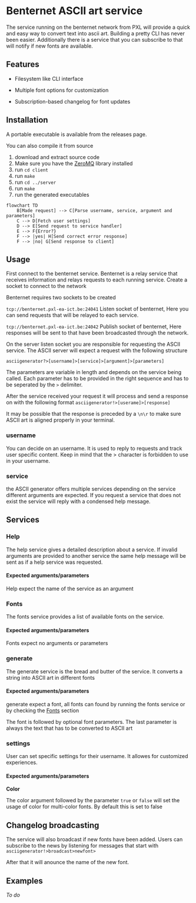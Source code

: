 # Benternet ASCII art service

The service running on the benternet network from PXL will provide a quick and easy way to convert text into ascii art. Building a pretty CLI has never been easier. Additionally there is a service that you can subscribe to that will notify if new fonts are available. 

## Features

- Filesystem like CLI interface

- Multiple font options for customization

- Subscription-based changelog for font updates

## Installation

A portable executable is available from the releases page.

You can also compile it from source

1. download and extract source code
2. Make sure you have the [ZeroMQ](https://zeromq.org/download/) library installed
3. run `cd client`
4. run `make`
5. run `cd ../server`
6. run `make`
7. run the generated executables

```mermaid
flowchart TD
    B[Made request] --> C[Parse username, service, argument and parameters]
    C --> D[Fetch user settings]
    D --> E[Send request to service handler]
    E --> F{Error?}
    F --> |yes| H[Send correct error response]
    F --> |no| G[Send response to client]
```

## Usage

First connect to the benternet service. Benternet is a relay service that receives information and relays requests to each running service.  Create a socket to connect to the network

Benternet  requires two sockets to be created

`tcp://benternet.pxl-ea-ict.be:24041` Listen socket of benternet,  Here you can send requests that will be relayed to each service. 

`tcp://benternet.pxl-ea-ict.be:24042` Publish socket of benternet, Here responses will be sent to that have been broadcasted through the network.

On the server listen socket you are responsible for requesting the ASCII service. The ASCII server will expect a request with the following structure

`asciigenerator?>[username]>[service]>[argument]>[parameters]`

The parameters are variable in length and depends on the service being called. Each parameter has to be provided in the right sequence and has to be seperated by the `>` delimiter.

After the service received your request it will process and send a response on with the following format
`asciigenerator!>[userame]>[response]`

It may be possible that the response is preceded by a `\n\r` to make sure ASCII art is aligned properly in your terminal.

### username

You can decide on an username. It is used to reply to requests and track user specific content. Keep in mind that the > character is forbidden to use in your username.

### service

the ASCII generator offers multiple services depending on the service different arguments are expected. If you request a service that does not exist the service will reply with a condensed help message.

## Services

### Help

The help service gives a detailed description about a service. If invalid arguments are provided to another service the same help message will be sent as if a help service was requested.

#### Expected arguments/parameters

Help expect the name of the service as an argument

### Fonts

The fonts service provides a list of available fonts on the service.

#### Expected arguments/parameters

Fonts expect no arguments or parameters

### generate

The generate service is the bread and butter of the service. It converts a string into ASCII art in different fonts

#### Expected arguments/parameters

generate expect a font, all fonts can found by running the fonts service or by checking the [Fonts]() section

The font is followed by optional font parameters. The last parameter is always the text that has to be converted to ASCII art

### settings

User can set specific settings for their username. It allowes for customized experiences.

#### Expected arguments/parameters

**Color**

The color argument followed by the parameter `true` or `false` will set the usage of color for multi-color fonts. By default this is set to false

## Changelog broadcasting

The service will also broadcast if new fonts have been added. Users can subscribe to the news by listening for messages that start with `asciigenerator!>broadcast>newfont>`

After that it will anounce the name of the new font.

## Examples

*To do*
